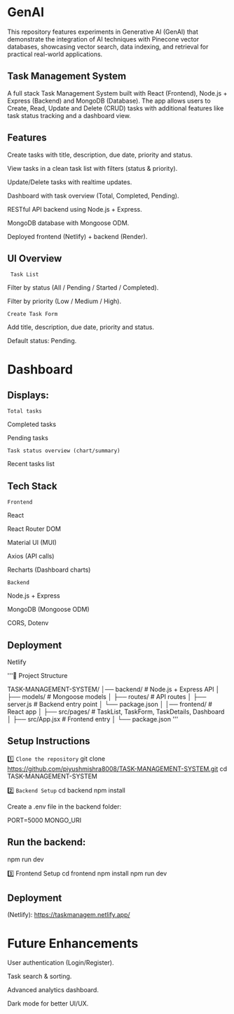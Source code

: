 # GenAI
This repository features experiments in Generative AI (GenAI) that demonstrate the integration of AI techniques with Pinecone vector databases, showcasing vector search, data indexing, and retrieval for practical real-world applications.




## Task Management System

A full stack Task Management System built with React (Frontend), Node.js + Express (Backend) and MongoDB (Database).
The app allows users to Create, Read, Update and Delete (CRUD) tasks with additional features like task status tracking and a dashboard view.

## Features

 Create tasks with title, description, due date, priority and status.

 View tasks in a clean task list with filters (status & priority).

 Update/Delete tasks with realtime updates.

 Dashboard with task overview (Total, Completed, Pending).

 RESTful API backend using Node.js + Express.

 MongoDB database with Mongoose ODM.

 Deployed frontend (Netlify) + backend (Render).

## UI Overview

``` Task List```

Filter by status (All / Pending / Started / Completed).

Filter by priority (Low / Medium / High).

```Create Task Form```

Add title, description, due date, priority and status.

Default status: Pending.

# Dashboard

## Displays:

```Total tasks```

Completed tasks

Pending tasks

```Task status overview (chart/summary)```

Recent tasks list

## Tech Stack

```Frontend```

React

React Router DOM

Material UI (MUI)

Axios (API calls)

Recharts (Dashboard charts)

```Backend```

Node.js + Express

MongoDB (Mongoose ODM)

CORS, Dotenv

## Deployment

Netlify


'''📂 Project Structure

TASK-MANAGEMENT-SYSTEM/
│── backend/         # Node.js + Express API
│   ├── models/      # Mongoose models
│   ├── routes/      # API routes
│   ├── server.js    # Backend entry point
│   └── package.json
│
│── frontend/        # React app
│   ├── src/pages/   # TaskList, TaskForm, TaskDetails, Dashboard
│   ├── src/App.jsx  # Frontend entry
│   └── package.json
'''
## Setup Instructions

1️⃣ ```Clone the repository```
git clone https://github.com/piyushmishra8008/TASK-MANAGEMENT-SYSTEM.git
cd TASK-MANAGEMENT-SYSTEM

2️⃣ ```Backend Setup```
cd backend
npm install


Create a .env file in the backend folder:

PORT=5000
MONGO_URI


## Run the backend:

npm run dev

3️⃣ Frontend Setup
cd frontend
npm install
npm run dev

## Deployment

(Netlify): https://taskmanagem.netlify.app/


# Future Enhancements

 User authentication (Login/Register).

 Task search & sorting.

 Advanced analytics dashboard.

 Dark mode for better UI/UX.
